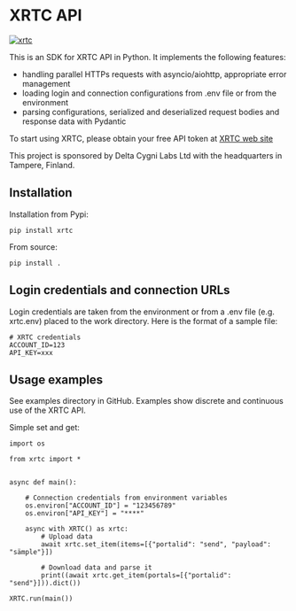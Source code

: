 # XRTC API
[![xrtc](https://snyk.io/advisor/python/xrtc/badge.svg)](https://snyk.io/advisor/python/xrtc)

This is an SDK for XRTC API in Python. It implements the following features:

- handling parallel HTTPs requests with asyncio/aiohttp, appropriate error management
- loading login and connection configurations from .env file or from the environment
- parsing configurations, serialized and deserialized request bodies and response data with Pydantic

To start using XRTC, please obtain your free API token at [XRTC web site](https://xrtc.org)

This project is sponsored by Delta Cygni Labs Ltd with the headquarters in Tampere, Finland.

## Installation

Installation from Pypi:
```
pip install xrtc
```

From source:
```
pip install .
```

## Login credentials and connection URLs

Login credentials are taken from the environment or from a .env file
(e.g. xrtc.env) placed to the work directory. Here is the format of
a sample file:
```
# XRTC credentials
ACCOUNT_ID=123
API_KEY=xxx
```

## Usage examples

See examples directory in GitHub. Examples show discrete and continuous use of the XRTC API.

Simple set and get:

```
import os

from xrtc import *


async def main():

    # Connection credentials from environment variables
    os.environ["ACCOUNT_ID"] = "123456789"
    os.environ["API_KEY"] = "****"

    async with XRTC() as xrtc:
        # Upload data
        await xrtc.set_item(items=[{"portalid": "send", "payload": "sämple"}])

        # Download data and parse it
        print((await xrtc.get_item(portals=[{"portalid": "send"}])).dict())

XRTC.run(main())
```
